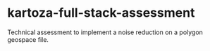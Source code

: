 # kartoza-full-stack-assessment
Technical assessment to implement a noise reduction on a polygon geospace file.
